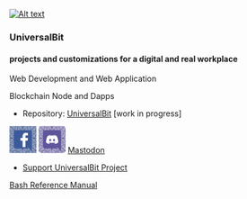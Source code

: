 
[![Alt text](https://github.com/universalbit-dev/papirus-icon-theme/blob/master/Papirus/64x64/places/folder-white-development.svg)](https://github.com/universalbit-dev/universalbit-dev)

### UniversalBit 

#### projects and customizations for a digital and real workplace

Web Development and Web Application

Blockchain Node and Dapps

- Repository: [UniversalBit](https://github.com/universalbit-dev) [work in progress]

[![Alt text](https://github.com/universalbit-dev/universalbit-dev/blob/main/img/facebook_48.png)](https://www.facebook.com/universalbit/)
[![Alt text](https://github.com/universalbit-dev/universalbit-dev/blob/main/img/discord_48.png)](https://discord.gg/gGkpMDfKW7)
[Mastodon](https://mastodon.social/invite/8wBQnvts)

- [Support UniversalBit Project](https://github.com/universalbit-dev/universalbit-dev/tree/main/support)





[Bash Reference Manual](https://www.gnu.org/software/bash/manual/html_node/index.html)

